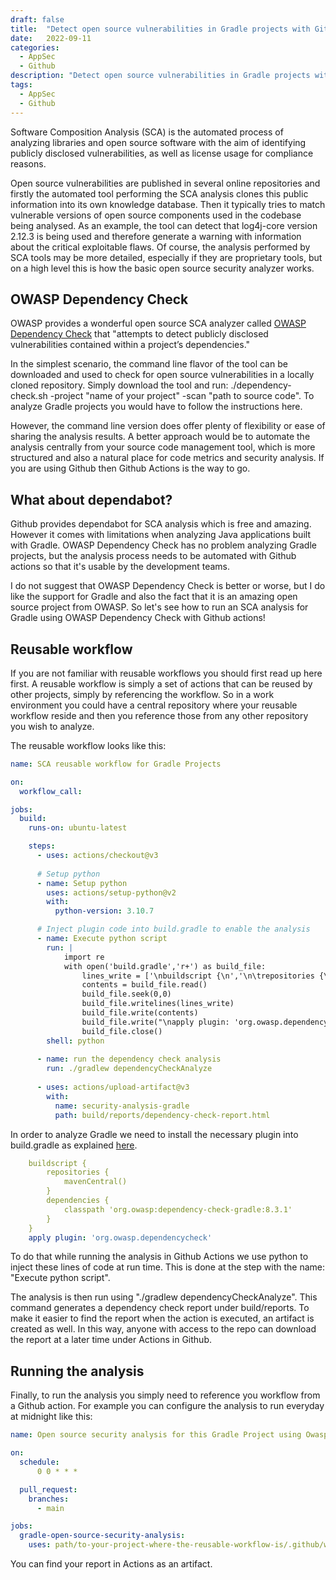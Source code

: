 ```yaml
---
draft: false
title:  "Detect open source vulnerabilities in Gradle projects with Github actions"
date:   2022-09-11
categories: 
  - AppSec
  - Github
description: "Detect open source vulnerabilities in Gradle projects with Github actions"
tags: 
  - AppSec
  - Github
---
```



Software Composition Analysis (SCA) is the automated process of analyzing libraries and open source software with the aim of identifying publicly disclosed vulnerabilities, as well as license usage for compliance reasons.

<!-- more -->

Open source vulnerabilities are published in several online repositories and firstly the automated tool performing the SCA analysis clones this public information into its own knowledge database. Then it typically tries to match vulnerable versions of open source components used in the codebase being analysed. As an example, the tool can detect that log4j-core version 2.12.3 is being used and therefore generate a warning with information about the critical exploitable flaws. Of course, the analysis performed by SCA tools may be more detailed, especially if they are proprietary tools, but on a high level this is how the basic open source security analyzer works.

## OWASP Dependency Check

OWASP provides a wonderful open source SCA analyzer called [OWASP Dependency Check](https://owasp.org/www-project-dependency-check/?ref=appsecguy.se) that "attempts to detect publicly disclosed vulnerabilities contained within a project’s dependencies."

In the simplest scenario, the command line flavor of the tool can be downloaded and used to check for open source vulnerabilities in a locally cloned repository. Simply download the tool and run: ./dependency-check.sh -project "name of your project" -scan "path to source code". To analyze Gradle projects you would have to follow the instructions here.

However, the command line version does offer plenty of flexibility or ease of sharing the analysis results. A better approach would be to automate the analysis centrally from your source code management tool, which is more structured and also a natural place for code metrics and security analysis. If you are using Github then Github Actions is the way to go.

## What about dependabot?

Github provides dependabot for SCA analysis which is free and amazing. However it comes with limitations when analyzing Java applications built with Gradle. OWASP Dependency Check has no problem analyzing Gradle projects, but the analysis process needs to be automated with Github actions so that it's usable by the development teams.

I do not suggest that OWASP Dependency Check is better or worse, but I do like the support for Gradle and also the fact that it is an amazing open source project from OWASP. So let's see how to run an SCA analysis for Gradle using OWASP Dependency Check with Github actions!

## Reusable workflow

If you are not familiar with reusable workflows you should first read up here first. A reusable workflow is simply a set of actions that can be reused by other projects, simply by referencing the workflow. So in a work environment you could have a central repository where your reusable workflow reside and then you reference those from any other repository you wish to analyze.

The reusable workflow looks like this:

```yaml
name: SCA reusable workflow for Gradle Projects

on:
  workflow_call:

jobs:
  build:
    runs-on: ubuntu-latest

    steps:
      - uses: actions/checkout@v3
      
      # Setup python
      - name: Setup python
        uses: actions/setup-python@v2
        with:
          python-version: 3.10.7

      # Inject plugin code into build.gradle to enable the analysis
      - name: Execute python script
        run: |
            import re
            with open('build.gradle','r+') as build_file:
                lines_write = ['\nbuildscript {\n','\n\trepositories {\n','\n\t\tmavenCentral()\n','\n\t}\n','\n\tdependencies {\n',"\n\t\tclasspath 'org.owasp:dependency-check-gradle:7.1.2'\n",'\n\t}\n','\n}\n\n']
                contents = build_file.read()
                build_file.seek(0,0)
                build_file.writelines(lines_write)
                build_file.write(contents)
                build_file.write("\napply plugin: 'org.owasp.dependencycheck'\n")
                build_file.close()
        shell: python
        
      - name: run the dependency check analysis
        run: ./gradlew dependencyCheckAnalyze
        
      - uses: actions/upload-artifact@v3
        with:
          name: security-analysis-gradle
          path: build/reports/dependency-check-report.html
```

In order to analyze Gradle we need to install the necessary plugin into build.gradle as explained [here](https://jeremylong.github.io/DependencyCheck/dependency-check-gradle/index.html?ref=appsecguy.se).

```yaml
    buildscript {
        repositories {
            mavenCentral()
        }
        dependencies {
            classpath 'org.owasp:dependency-check-gradle:8.3.1'
        }
    }
    apply plugin: 'org.owasp.dependencycheck'
```

To do that while running the analysis in Github Actions we use python to inject these lines of code at run time. This is done at the step with the name: "Execute python script".

The analysis is then run using "./gradlew dependencyCheckAnalyze". This command generates a dependency check report under build/reports. To make it easier to find the report when the action is executed, an artifact is created as well. In this way, anyone with access to the repo can download the report at a later time under Actions in Github.

## Running the analysis

Finally, to run the analysis you simply need to reference you workflow from a Github action. For example you can configure the analysis to run everyday at midnight like this:


```yaml
name: Open source security analysis for this Gradle Project using Owasp Dependency check

on:
  schedule:
      0 0 * * *

  pull_request:
    branches:
      - main

jobs:
  gradle-open-source-security-analysis:
    uses: path/to-your-project-where-the-reusable-workflow-is/.github/workflows/name-of-workflow.yml@versiontag
```

You can find your report in Actions as an artifact. 
